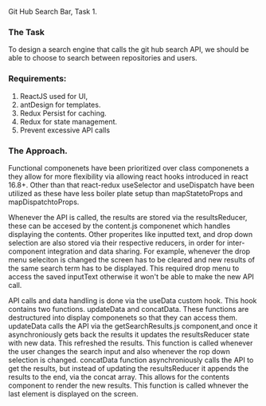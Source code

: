 Git Hub Search Bar, Task 1.


### The Task
To design a search engine that calls the git hub search API, we should be able to choose to search between repositories and users.

### Requirements:
1. ReactJS used for UI,
2. antDesign for templates.
3. Redux Persist for caching.
4. Redux for state management.
5. Prevent excessive API calls

### The Approach.
Functional componenets have been prioritized over class componenets a they allow for more flexibility via allowing react hooks introduced in react 16.8+. Other than that react-redux useSelector and useDispatch have been utilized as these have less boiler plate setup than mapStatetoProps and mapDispatchtoProps.

Whenever the API is called, the results are stored via the resultsReducer, these can be accesed by the content.js componenet which handles displaying the contents. Other properites like inputted text, and drop down selection are also stored via their respective reducers, in order for inter-component integration and data sharing. For example, whenever the drop menu seleciton is changed the screen has to be cleared and new results of the same search term has to be displayed. This required drop menu to access the saved inputText otherwise it won't be able to make the new API call.

API calls and data handling is done via the useData custom hook. This hook contains two functions. updateData and concatData. These functions are destructured into display componenets so that they can access them. updateData calls the API via the getSearchResults.js component,and once it asynchroniously gets back the results it updates the resultsReducer state with new data. This refreshed the results. This function is called whenever the user changes the search input and also whenever the rop down selection is changed. concatData function asynchroniously calls the API to get the results, but instead of updating the resultsReducer it appends the results to the end, via the concat array. This allows for the contents component to render the new results. This function is called whnever the last element is displayed on the screen.
